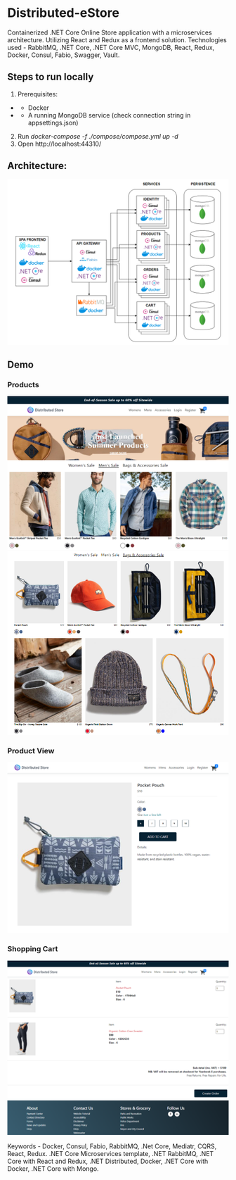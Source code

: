 # Distributed-eStore
Containerized .NET Core Online Store application with a microservices architecture. Utilizing React and Redux as a frontend solution.
Technologies used - RabbitMQ, .NET Core, .NET Core MVC, MongoDB, React, Redux, Docker, Consul, Fabio, Swagger, Vault.
## Steps to run locally
1. Prerequisites:
* - Docker
* - A running MongoDB service (check connection string in appsettings.json)
2. Run _docker-compose -f ./compose/compose.yml up -d_
3. Open http://localhost:44310/
## Architecture:
![Sorry, error loading image of diagram](architecture.png)

## Demo

### Products
![Sorry, error loading image of diagram](products1.png)
![Sorry, error loading image of diagram](products2.png)

### Product View
![Sorry, error loading image of diagram](product.png)

### Shopping Cart
![Sorry, error loading image of diagram](cart.png)

Keywords - Docker, Consul, Fabio, RabbitMQ, .Net Core, Mediatr, CQRS, React, Redux. .NET Core Microservices template, .NET RabbitMQ, .NET Core with React and Redux, .NET Distributed, Docker, .NET Core with Docker, .NET Core with Mongo.
